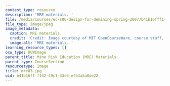 ```yaml
---
content_type: resource
description: 'MRE materials. '
file: /media/courses/ec-s06-design-for-demining-spring-2007/b41b16fff14249c133c6efb4a5a8de22_mre03.jpg
file_type: image/jpeg
image_metadata:
  caption: MRE materials.
  credit: 'Credit: Image courtesy of MIT OpenCourseWare, course staff, and students.'
  image-alt: 'MRE materials. '
learning_resource_types: []
ocw_type: OCWImage
parent_title: Mine Risk Education (MRE) Materials
parent_type: CourseSection
resourcetype: Image
title: mre03.jpg
uid: b41b16ff-f142-49c1-33c6-efb4a5a8de22
---
```

